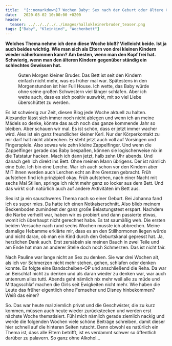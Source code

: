 ```yaml
---
title:  "{::nomarkdown}7 Wochen Baby: Sex nach der Geburt oder ältere Geschwister, die zu kurz kommen{:/}"
date:   2020-03-02 10:00:00 +0200
header:
  teaser: ../../../../../images/hallokleinerbruder_teaser.png
tags: ["Baby", "Kleinkind", "Wochenbett"]
---
```


**Welches Thema nehme ich denn diese Woche bloß? Vielleicht beide. Ist ja auch beides wichtig. Wie man sich als Eltern von drei kleinen Kindern wieder näherkommen kann? Am besten, wenn man den Kopf frei hat. Schwierig, wenn man den älteren Kindern gegenüber ständig ein schlechtes Gewissen hat.**

<figure>
  <img src="../../../../../images/hallokleinerbruder.png" alt="">
  <figcaption>Guten Morgen kleiner Bruder. Das Bett ist seit den Kindern einfach nicht mehr, was es früher mal war. Spätestens in den Morgenstunden ist hier Full House. Ich wette, das Baby würde ohne seine großen Schwestern viel länger schlafen. Aber ich wette auch, dass es sich positiv auswirkt, mit so viel Liebe überschüttet zu werden.</figcaption>
</figure>

Es ist schwierig zur Zeit, diesen Blog jede Woche aktuell zu halten. Alexander lässt sich immer noch nicht ablegen und wenn ich an meine Mädels so denke, könnte das auch noch das ganze kommende Jahr so bleiben. Aber schauen wir mal. Es ist schön, dass er jetzt immer wacher wird. Alex ist ein ganz freundlicher kleiner Kerl. Nur der Körperkontakt zu mir darf halt nicht abbrechen. Er steht jetzt auch voll auf Vorsingen und Fingerspiele. Also sowas wie zehn kleine Zappelfinger. Und wenn die Zappelfinger gerade das Baby bespaßen, können sie logischerweise nix in die Tatstatur hacken. Mach ich dann jetzt, halb zehn Uhr abends. Und danach geh ich direkt ins Bett. Ohne meinen Mann übrigens. Der ist nämlich eine Eule. Ich bin eine Lerche. War ich auch schon vor den Kindern aber MIT ihnen werden auch Lerchen echt an ihre Grenzen gebracht. Früh aufstehen find ich prinzipiell okay. Früh aufstehen, nach einer Nacht mit sechs Mal Stillen, springe ich nicht mehr ganz so locker aus dem Bett. Und das wirkt sich natürlich auch auf andere Aktivitäten im Bett aus. 

Sex ist ja ein sauschweres Thema nach so einer Geburt. Bei Johanna fand ich es super mies. Da hatte ich einen Notkaiserschnitt. Also blieb meinem Beckenboden zumindest der ganz große Belastungstest erspart. Nachdem die Narbe verheilt war, haben wir es probiert und dann passierte etwas, womit ich überhaupt nicht gerechnet habe. Es tat saumäßig weh. Die ersten beiden Versuche nach rund sechs Wochen musste ich abbrechen. Meine damalige Hebamme erklärte mir, dass es an den Stillhormonen liegen würde und nicht daran, ob man ein Kind durch den Geburtskanal gepresst hat. Ja, herzlichen Dank auch. Erst zersäbeln sie meinen Bauch in zwei Teile und am Ende hat man an anderer Stelle doch noch Schmerzen. Das ist nicht fair. 

Nach Pauline war lange nicht an Sex zu denken. Sie war drei Wochen alt, als ich vor Schmerzen nicht mehr stehen, gehen, schlafen oder denken konnte. Es folgte eine Bandscheiben-OP und anschließend die Reha. Da war an Beischlaf nicht zu denken und als daran wieder zu denken war, war auch untenrum alles tutti. Abends geht nämlich nix mehr weil alle zu müde und Mittagsschlaf machen die Girls seit Ewigkeiten nicht mehr. Wie haben die Leute das früher eigentlich ohne Fernseher und Disney hinbekommen? Weiß das einer? 

So. Das war heute mal ziemlich privat und die Geschwister, die zu kurz kommen, müssen auch heute wieder zurückstecken und werden erst nächste Woche thematisiert. Fühl mich nämlich gerade ziemlich nackig und werde die folgenden Wochen viele schöne Beiträge schreiben, damit dieser hier schnell auf die hinteren Seiten rutscht. Denn obwohl es natürlich ein Thema ist, dass alle Eltern betrifft, ist es verdammt schwer so öffentlich darüber zu palavern. So ganz ohne Alkohol…  

 





  


  






					 


 
 








